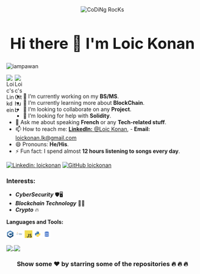 <div align="center">
<img src="https://github.com/SP-XD/SP-XD/blob/main/images/dev-working_rounded.gif?raw=true" href="https://github.com/sp-xd" alt="CoDiNg RocKs"  width="350"/><br> 
 <h1 style="font-size:40px;"><strong> Hi there 👋 I'm Loic Konan </strong></h1>  

</div align="center">

<p align="left"> <img src="https://komarev.com/ghpvc/?username=loickonan&label=Views&color=blue&style=plastic" alt="iampawan" /> </p>

<a href="https://www.linkedin.com/in/loickonan/">
  <img align="left" alt="Loic's Linkdein" width="22px" src="https://cdn.jsdelivr.net/npm/simple-icons@v3/icons/linkedin.svg" />
</a>
<a href="https://github.com/LoicKonan">
  <img align="left" alt="Loic's Github" width="22px" src="https://cdn.jsdelivr.net/npm/simple-icons@v3/icons/github.svg" />
</a>

<br/>
<br/>


- 🔭 I’m currently working on my **BS/MS**.
- 🌱 I’m currently learning more about **BlockChain**.
- 👯 I’m looking to collaborate on any **Project**.
- 🤔 I’m looking for help with **Solidity**.
- 💬 Ask me about speaking **French** or any **Tech-related stuff**.
- 📫 How to reach me: [**Linkedln:** @Loic Konan](https://www.linkedin.com/in/loickonan/), - **Email:** loickonan.lk@gmail.com
- 😄 Pronouns: **He/His**.
- ⚡ Fun fact: I spend almost **12 hours listening to songs every day**.

[![Linkedin: loickonan](https://img.shields.io/badge/-loickonan-blue?style=flat-square&logo=Linkedin&logoColor=white&link=https://www.linkedin.com/in/loickonan/)](https://www.linkedin.com/in/loickonan/)
[![GitHub loickonan](https://img.shields.io/github/followers/loickonan?label=follow&style=social)](https://github.com/LoicKonan)


### Interests:

- ***CyberSecurity*** 🛡️🖥️ 
- ***Blockchain Technology*** 👨‍💻
- ***Crypto*** :fire:

**Languages and Tools:**  

<code><img height="20" src="https://raw.githubusercontent.com/github/explore/80688e429a7d4ef2fca1e82350fe8e3517d3494d/topics/cpp/cpp.png"></code>
<code><img height="20" src="https://raw.githubusercontent.com/github/explore/80688e429a7d4ef2fca1e82350fe8e3517d3494d/topics/java/java.png"></code>
<code><img height="20" src="https://raw.githubusercontent.com/github/explore/80688e429a7d4ef2fca1e82350fe8e3517d3494d/topics/javascript/javascript.png"></code>
<code><img height="20" src="https://raw.githubusercontent.com/github/explore/80688e429a7d4ef2fca1e82350fe8e3517d3494d/topics/python/python.png"></code>
<code><img height="20" src="https://raw.githubusercontent.com/github/explore/80688e429a7d4ef2fca1e82350fe8e3517d3494d/topics/sql/sql.png"></code>    

<a href="#" onclick="return false;">
  <img align="center" src="https://github-readme-stats.vercel.app/api/top-langs/?username=loickonan&theme=light&count_private=true&hide=jupyter%20notebook,asp,css&langs_count=10" />
</a>

<a href="https://github.com/loickonan">
 <img align="center" src="https://github-readme-stats.vercel.app/api?username=LoicKonan&&show_icons=true&line_height=40&title_color=3982FA&icon_color=CF040D&text_color=0DCE42&bg_color=FFFFFF"/>
</a>

<div align="center">

### Show some ❤️ by starring some of the repositories 🔥 🔥 🔥

</div>

